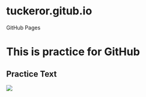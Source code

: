 # tuckeror.gitub.io
GitHub Pages 
<!DOCTYPE html>
<html lang="en-US">
<head>
    <title>Github Site</title>
    <body><h1>This is practice for GitHub 
        </h1></body>
    <h2>Practice Text</h2>
  <div class="img1"><img src="images/githubscreenshot.png"></div>
    </head>
</html>
